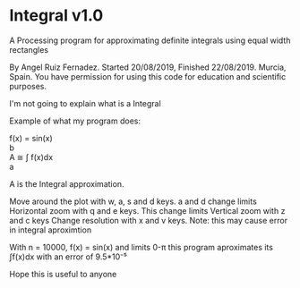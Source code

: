 # Integral v1.0
A Processing program for approximating definite integrals using equal width rectangles

By Angel Ruiz Fernadez. Started 20/08/2019, Finished 22/08/2019. Murcia, Spain.
You have permission for using this code for education and scientific purposes.

I'm not going to explain what is a Integral

Example of what my program does:

f(x) = sin(x)     
     b     
A ≅ ∫ f(x)dx     
     a     
 
A is the Integral approximation.

Move around the plot with w, a, s and d keys. a and d change limits
Horizontal zoom with q and e keys. This change limits
Vertical zoom with z and c keys
Change resolution with x and v keys. Note: this may cause error in integral aproximtion

With n = 10000, f(x) = sin(x) and limits 0-π this program aproximates its ∫f(x)dx with an error of 9.5*10⁻⁵

Hope this is useful to anyone
